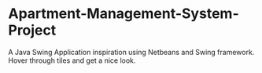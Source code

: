 # Apartment-Management-System-Project
A Java Swing Application inspiration using Netbeans and Swing framework. Hover through tiles and get a nice look.

